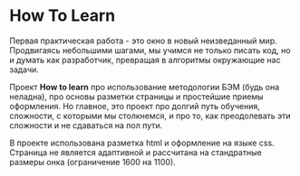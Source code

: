 # How To Learn

Первая практическая работа - это окно в новый неизведанный мир. Продвигаясь небольшими шагами, мы учимся не только писать код, но и думать как разработчик, превращая в алгоритмы окружающие нас задачи.

Проект **How to learn** про использование методологии БЭМ (будь она неладна), про основы разметки страницы и простейшие приемы оформления. Но главное, это проект про долгий путь обучения, сложности, с которыми мы столкнемся, и про то, как преодолевать эти сложности и не сдаваться на пол пути.

В проекте использована разметка html и оформление на языке css. Страница не является адаптивной и рассчитана на стандратные размеры онка (ограничение 1600 на 1100).
